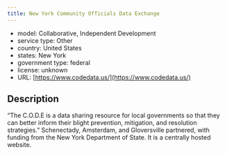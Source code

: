 ```yaml
---
title: New York Community Officials Data Exchange
---
```


- model: Collaborative, Independent Development
- service type: Other
- country: United States
- states: New York
- government type: federal
- license: unknown
- URL: [https://www.codedata.us/](https://www.codedata.us/)

## Description
“The C.O.D.E is a data sharing resource for local governments so that they can better inform their blight prevention, mitigation, and resolution strategies.” Schenectady, Amsterdam, and Gloversville partnered, with funding from the New York Department of State. It is a centrally hosted website.
